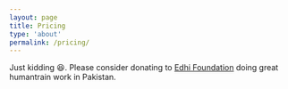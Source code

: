 ```yaml
---
layout: page
title: Pricing
type: 'about'
permalink: /pricing/
---
```


Just kidding 😆. Please consider donating to [Edhi Foundation](https://donate.edhi.org/product/donation/) doing great humantrain work in Pakistan.

